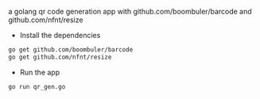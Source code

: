 a golang qr code generation app with github.com/boombuler/barcode and github.com/nfnt/resize

* Install the dependencies
```bash
go get github.com/boombuler/barcode
go get github.com/nfnt/resize
```
* Run the app
```bash
go run qr_gen.go
```
